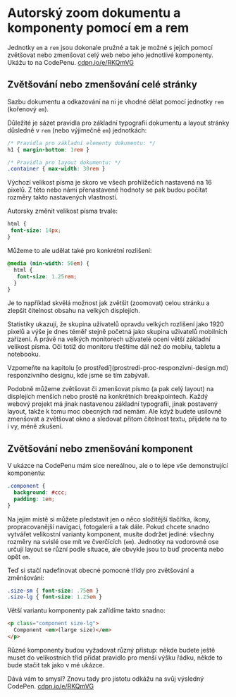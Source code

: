 # Autorský zoom dokumentu a komponenty pomocí em a rem

Jednotky `em` a `rem` jsou dokonale pružné a tak je možné s jejich pomocí zvětšovat nebo zmenšovat celý web nebo jeho jednotlivé komponenty. Ukážu to na CodePenu. [cdpn.io/e/RKQmVG](http://codepen.io/machal/pen/RKQmVG?editors=1100#0)

## Zvětšování nebo zmenšování celé stránky

Sazbu dokumentu a odkazování na ni je vhodné dělat pomocí jednotky `rem` (kořenový `em`). 

Důležité je sázet pravidla pro základní typografii dokumentu a layout stránky důsledně v `rem` (nebo výjimečně `em`) jednotkách:

```css
/* Pravidla pro základní elementy dokumentu: */
h1 { margin-bottom: 1rem }

/* Pravidla pro layout dokumentu: */
.container { max-width: 30rem }
```

Výchozí velikost písma je skoro ve všech prohlížečích nastavená na 16 pixelů. Z této nebo námi přenastavené hodnoty se pak budou počítat rozměry takto nastavených vlastností.

Autorsky změnit velikost písma trvale:


```css
html {
 font-size: 14px;
}  
```

Můžeme to ale udělat také pro konkrétní rozlišení:

```css
@media (min-width: 50em) {
  html {
   font-size: 1.25rem;
  }  
}
```

Je to například skvělá možnost jak zvětšit (zoomovat) celou stránku a zlepšit čitelnost obsahu na velkých displejích. 

Statistiky ukazují, že skupina uživatelů opravdu velkých rozlišení jako 1920 pixelů a výše je dnes téměř stejně početná jako skupina uživatelů mobilních zařízení. A právě na velkých monitorech uživatelé ocení větší základní velikost písma. Oči totiž do monitoru třeštíme dál než do mobilu, tabletu a notebooku.

<div class="ebook-only" markdown="1">
Vzpomeňte na kapitolu [o prostředí](prostredi-proc-responzivni-design.md) responzivního designu, kde jsme se tím zabývali.
</div>

Podobně můžeme zvětšovat či zmenšovat písmo (a pak celý layout) na displejích menších nebo prostě na konkrétních breakpointech. Každý webový projekt má jinak nastavenou základní typografii, jinak postavený layout, takže k tomu moc obecných rad nemám. Ale když budete usilovně zmenšovat a zvětšovat okno a sledovat přitom čitelnost textu, přijdete na to i vy, méně zkušení. 


## Zvětšování nebo zmenšování komponent

V ukázce na CodePenu mám sice nereálnou, ale o to lépe vše demonstrující komponentu:

```css
.component {
  background: #ccc;
  padding: 1em;
}
```

Na jejím místě si můžete představit jen o něco složitější tlačítka, ikony, propracovanější navigaci, fotogalerii a tak dále. Pokud chcete snadno vytvářet velikostní varianty komponent, musíte dodržet jediné: všechny rozměry na svislé ose mít ve čverčících (`em`). Jednotky na vodorovné ose určují layout se různí podle situace, ale obvykle jsou to buď procenta nebo opět `em`.

Teď si stačí nadefinovat obecné pomocné třídy pro zvětšování a změnšování:

```css
.size-sm { font-size: .75em }
.size-lg { font-size: 1.25em }
```
Větší variantu komponenty pak zařídíme takto snadno:

```html
<p class="component size-lg">
  Component <em>(large size)</em>
</p>
```

Různé komponenty budou vyžadovat různý přístup: někde budete ještě muset do velikostních tříd přidat pravidlo pro menší výšku řádku, někde to bude stačit tak jako v mé ukázce.

Dává vám to smysl? Znovu tady pro jistotu odkážu na svůj výsledný CodePen. [cdpn.io/e/RKQmVG](http://codepen.io/machal/pen/RKQmVG?editors=1100#0)
